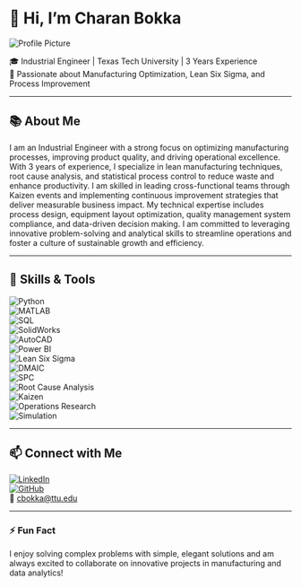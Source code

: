 # 👋 Hi, I’m Charan Bokka

![Profile Picture](https://avatars.githubusercontent.com/u/8067022336?v=4)  

🎓 Industrial Engineer | Texas Tech University | 3 Years Experience  
🚀 Passionate about Manufacturing Optimization, Lean Six Sigma, and Process Improvement  

---

## 📚 About Me  
I am an Industrial Engineer with a strong focus on optimizing manufacturing processes, improving product quality, and driving operational excellence. With 3 years of experience, I specialize in lean manufacturing techniques, root cause analysis, and statistical process control to reduce waste and enhance productivity. I am skilled in leading cross-functional teams through Kaizen events and implementing continuous improvement strategies that deliver measurable business impact. My technical expertise includes process design, equipment layout optimization, quality management system compliance, and data-driven decision making. I am committed to leveraging innovative problem-solving and analytical skills to streamline operations and foster a culture of sustainable growth and efficiency.

---

## 🔧 Skills & Tools  
![Python](https://img.shields.io/badge/Python-3776AB?style=flat&logo=python&logoColor=white)  
![MATLAB](https://img.shields.io/badge/MATLAB-F47F20?style=flat&logo=matlab&logoColor=white)  
![SQL](https://img.shields.io/badge/SQL-4479A1?style=flat&logo=postgresql&logoColor=white)  
![SolidWorks](https://img.shields.io/badge/SolidWorks-1E90FF?style=flat&logo=solidworks&logoColor=white)  
![AutoCAD](https://img.shields.io/badge/AutoCAD-E34F26?style=flat&logo=autodesk&logoColor=white)  
![Power BI](https://img.shields.io/badge/Power_BI-F2C811?style=flat&logo=microsoft-powerbi&logoColor=black)  
![Lean Six Sigma](https://img.shields.io/badge/Lean_Six_Sigma-009933?style=flat&logo=lean&logoColor=white)  
![DMAIC](https://img.shields.io/badge/DMAIC-FF6600?style=flat&logo=data:image/svg+xml;base64,PHN2ZyBmaWxsPSIjZmZmZmZmIiB4bWxucz0iaHR0cDovL3d3dy53My5vcmcvMjAwMC9zdmciIHdpZHRoPSIyNCIgaGVpZ2h0PSIyNCI+PHJlY3Qgd2lkdGg9IjI0IiBoZWlnaHQ9IjI0IiBmaWxsPSIjZmY2NjAwIi8+PHRleHQgeD0iMTIiIHk9IjE3IiBmb250LXNpemU9IjEwIiB0ZXh0LWFuY2hvcj0ibWlkZGxlIiBmaWxsPSIjZmZmIj5ETUFJQzwvdGV4dD48L3N2Zz4=)  
![SPC](https://img.shields.io/badge/SPC-007ACC?style=flat&logo=chart&logoColor=white)  
![Root Cause Analysis](https://img.shields.io/badge/Root_Cause_Analysis-5C5CFF?style=flat)  
![Kaizen](https://img.shields.io/badge/Kaizen-009688?style=flat)  
![Operations Research](https://img.shields.io/badge/Operations_Research-5A5A5A?style=flat)  
![Simulation](https://img.shields.io/badge/Simulation-6A1B9A?style=flat)  

---

## 📫 Connect with Me  
[![LinkedIn](https://img.shields.io/badge/LinkedIn-0A66C2?style=flat&logo=linkedin&logoColor=white)](https://linkedin.com/in/charan28)  
[![GitHub](https://img.shields.io/badge/GitHub-181717?style=flat&logo=github&logoColor=white)](https://github.com/vkadiri21)  
📧 cbokka@ttu.edu  

---

### ⚡ Fun Fact  
I enjoy solving complex problems with simple, elegant solutions and am always excited to collaborate on innovative projects in manufacturing and data analytics!
